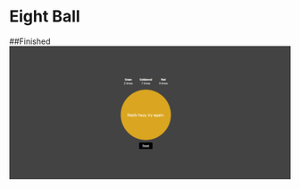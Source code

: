 # Eight Ball

##Finished 
![alt](https://github.com/carlosmrivera/carlosmrivera.github.io/blob/main/REACT/eight-ball/sc.png?raw=true)